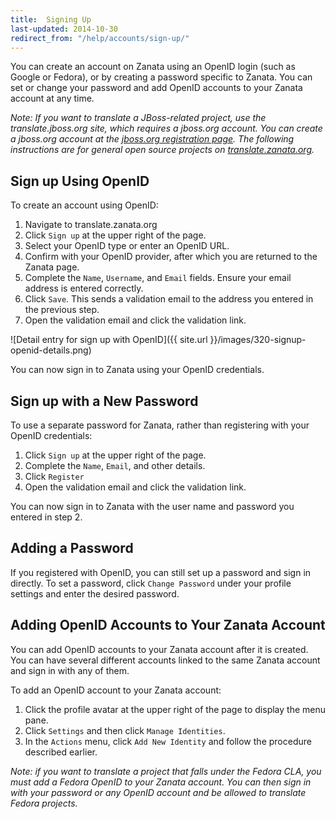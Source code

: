 ```yaml
---
title:  Signing Up
last-updated: 2014-10-30
redirect_from: "/help/accounts/sign-up/"
---
```


You can create an account on Zanata using an OpenID login (such as Google or Fedora), or by creating a password specific to Zanata. You can set or change your password and add OpenID accounts to your Zanata account at any time.

*Note: If you want to translate a JBoss-related project, use the translate.jboss.org site, which requires a jboss.org account. You can create a jboss.org account at the [jboss.org registration page](https://community.jboss.org/register.jspa). The following instructions are for general open source projects on [translate.zanata.org](http://translate.zanata.org).*

## Sign up Using OpenID

To create an account using OpenID:

 1. Navigate to translate.zanata.org
 1. Click `Sign up` at the upper right of the page.
 1. Select your OpenID type or enter an OpenID URL.
 1. Confirm with your OpenID provider, after which you are returned to the Zanata page.
 1. Complete the `Name`, `Username`, and `Email` fields. Ensure your email address is entered correctly.
 1. Click `Save`. This sends a validation email to the address you entered in the previous step.
 1. Open the validation email and click the validation link.

![Detail entry for sign up with OpenID]({{ site.url }}/images/320-signup-openid-details.png)

You can now sign in to Zanata using your OpenID credentials.


## Sign up with a New Password

To use a separate password for Zanata, rather than registering with your OpenID credentials:

 1. Click `Sign up` at the upper right of the page.
 1. Complete the `Name`, `Email`, and other details.
 1. Click `Register`
 1. Open the validation email and click the validation link.

You can now sign in to Zanata with the user name and password you entered in step 2.


## Adding a Password

If you registered with OpenID, you can still set up a password and sign in directly. To set a password, click `Change Password` under your profile settings and enter the desired password.


## Adding OpenID Accounts to Your Zanata Account

You can add OpenID accounts to your Zanata account after it is created. You can have several different accounts linked to the same Zanata account and sign in with any of them.

To add an OpenID account to your Zanata account:

 1. Click the profile avatar at the upper right of the page to display the menu pane.
 1. Click `Settings` and then click `Manage Identities`.
 1. In the `Actions` menu, click `Add New Identity` and follow the procedure described earlier.

*Note: if you want to translate a project that falls under the Fedora CLA, you must add a Fedora OpenID to your Zanata account. You can then sign in with your password or any OpenID account and be allowed to translate Fedora projects.*
